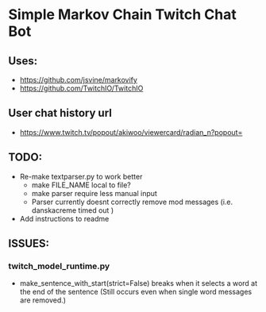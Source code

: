 # Simple Markov Chain Twitch Chat Bot


## Uses:
- https://github.com/jsvine/markovify
- https://github.com/TwitchIO/TwitchIO



## User chat history url
- https://www.twitch.tv/popout/akiwoo/viewercard/radian_n?popout=


## TODO:
- Re-make textparser.py to work better
    - make FILE_NAME local to file?
    - make parser require less manual input
    - Parser currently doesnt correctly remove mod messages (i.e. danskacreme timed out <user>)
- Add instructions to readme


## ISSUES:
### twitch_model_runtime.py
- make_sentence_with_start(strict=False) breaks when it selects a word at the end of the sentence (Still occurs even when single word messages are removed.)
